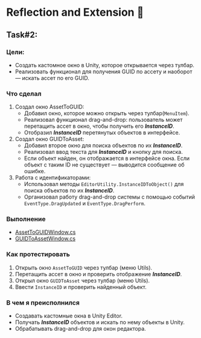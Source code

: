 # Reflection and Extension 🤯
## Task#2:
### Цели:
* Создать кастомное окно в Unity, которое открывается через тулбар.
* Реализовать функционал для получения GUID по ассету и наоборот — искать ассет по его GUID.

### Что сделал
1. Создал окно AssetToGUID:
   * Добавил окно, которое можно открыть через тулбар(`MenuItem`).
   * Реализовал функционал drag-and-drop: пользователь может перетащить ассет в окно, чтобы получить его **_InstanceID_**.
   * Отобразил **_InstanceID_** перетянутых объектов в интерфейсе.
2. Создал окно GUIDToAsset:
    * Добавил второе окно для поиска объектов по их **_InstanceID_**.
    * Реализовал ввод текста для **_InstanceID_** и кнопку для поиска.
    * Если объект найден, он отображается в интерфейсе окна. Если объект с таким ID не существует — выводится сообщение об ошибке.
3. Работа с идентификаторами:
    * Использовал методы `EditorUtility.InstanceIDToObject()` для поиска объектов по их **_InstanceID_**.
    * Организовал работу drag-and-drop системы с помощью событий `EventType.DragUpdated` и `EventType.DragPerform`.

### Выполнение
* [AssetToGUIDWindow.cs](https://github.com/BashkaCoder/Unity_practice_5/blob/Task2/Assets/Editor/AssetToGUIDWindow.cs)
* [GUIDToAssetWindow.cs](https://github.com/BashkaCoder/Unity_practice_5/blob/Task2/Assets/Editor/GUIDToAssetWindow.cs)

### Как протестировать
1. Открыть окно `AssetToGUID` через тулбар (меню Utils).
2. Перетащить ассет в окно и проверить отображение **_InstanceID_**.
3. Открыл окно `GUIDToAsset` через тулбар (меню Utils).
4. Ввести `InstanceID` и проверить найденный объект.

### В чем я преисполнился
* Создавать кастомные окна в Unity Editor.
* Получать **_InstanceID_** объектов и искать по нему объекты в Unity.
* Обрабатывать drag-and-drop для окон редактора.
